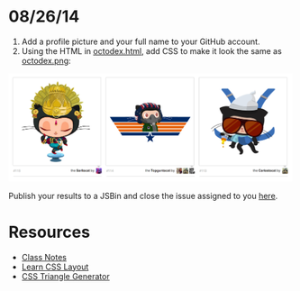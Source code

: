 # 08/26/14
1. Add a profile picture and your full name to your GitHub account.
2. Using the HTML in [octodex.html](./octodex.html), add CSS to make it look the same as [octodex.png](./octodex.png):

![](octodex.png)

Publish your results to a JSBin and close the issue assigned to you [here](https://github.com/organizations/TIY-GVL-FEE-2014-Aug/dashboard/issues/).

# Resources
- [Class Notes](https://github.com/TIY-GVL-FEE-2014-Aug/Notes/blob/master/class-02/README.md)
- [Learn CSS Layout](http://learnlayout.com/)
- [CSS Triangle Generator](http://apps.eky.hk/css-triangle-generator/)
